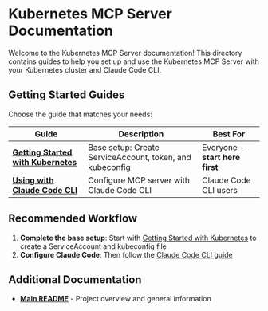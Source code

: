 # Kubernetes MCP Server Documentation

Welcome to the Kubernetes MCP Server documentation! This directory contains guides to help you set up and use the Kubernetes MCP Server with your Kubernetes cluster and Claude Code CLI.

## Getting Started Guides

Choose the guide that matches your needs:

| Guide | Description | Best For |
|-------|-------------|----------|
| **[Getting Started with Kubernetes](GETTING_STARTED_KUBERNETES.md)** | Base setup: Create ServiceAccount, token, and kubeconfig | Everyone - **start here first** |
| **[Using with Claude Code CLI](GETTING_STARTED_CLAUDE_CODE.md)** | Configure MCP server with Claude Code CLI | Claude Code CLI users |

## Recommended Workflow

1. **Complete the base setup**: Start with [Getting Started with Kubernetes](GETTING_STARTED_KUBERNETES.md) to create a ServiceAccount and kubeconfig file
2. **Configure Claude Code**: Then follow the [Claude Code CLI guide](GETTING_STARTED_CLAUDE_CODE.md)

## Additional Documentation

- **[Main README](../README.md)** - Project overview and general information
